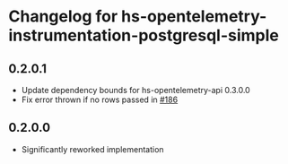 # Changelog for hs-opentelemetry-instrumentation-postgresql-simple

## 0.2.0.1

- Update dependency bounds for hs-opentelemetry-api 0.3.0.0
- Fix error thrown if no rows passed in [#186](https://github.com/iand675/hs-opentelemetry/pull/186)

## 0.2.0.0

- Significantly reworked implementation
